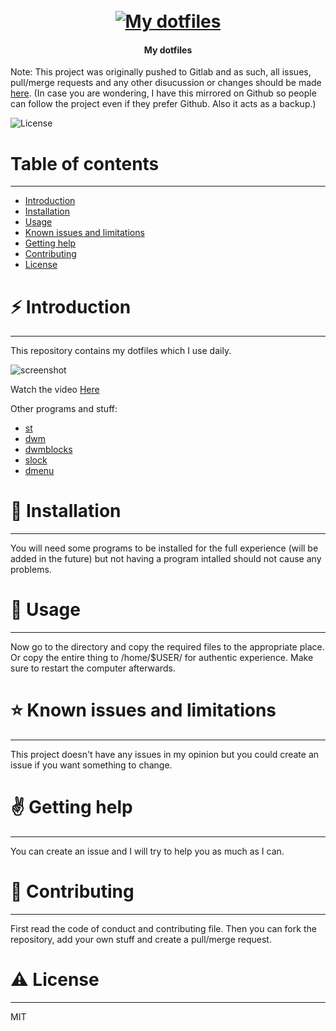 <h1 align="center">
  <br>
  <a href="https://gitlab.com/zagyarakushi/myrice"><img src="" alt="My dotfiles"></a>
</h1>

<h4 align="center">My dotfiles</h4>

Note: This project was originally pushed to Gitlab and as such, all issues, pull/merge requests and any other disucussion or changes should be made [here](https://gitlab.com/zagyarakushi/myrice). (In case you are wondering, I have this mirrored on Github so people can follow the project even if they prefer Github. Also it acts as a backup.)

![License](https://img.shields.io/badge/License-MIT-lightgray.svg?style=flat-square)


# Table of contents
-----------------

* [Introduction](#introduction)
* [Installation](#installation)
* [Usage](#usage)
* [Known issues and limitations](#known-issues-and-limitations)
* [Getting help](#getting-help)
* [Contributing](#contributing)
* [License](#license)


# ⚡ Introduction
------------

This repository contains my dotfiles which I use daily.

![screenshot](https://gitlab.com/zagyarakushi/myrice/-/raw/master/screenshots/desktop.png)

Watch the video [Here](https://invidious.snopyta.org/watch?v=9eKI2tUn9XM)

Other programs and stuff:

* [st](https://gitlab.com/zagyarakushi/myst)
* [dwm](https://gitlab.com/zagyarakushi/mydwm)
* [dwmblocks](https://gitlab.com/zagyarakushi/mydwmblocks)
* [slock](https://gitlab.com/zagyarakushi/myslock)
* [dmenu](https://gitlab.com/zagyarakushi/mydmenu)

# 📖 Installation
------------

You will need some programs to be installed for the full experience (will be added in the future) but not having a program intalled should not cause any problems.


# 📝 Usage
-----

Now go to the directory and copy the required files to the appropriate place. Or copy the entire thing to /home/$USER/ for authentic experience.
Make sure to restart the computer afterwards.


# ⭐ Known issues and limitations
----------------------------

This project doesn't have any issues in my opinion but you could create an issue if you want something to change.


# ✌️ Getting help
------------

You can create an issue and I will try to help you as much as I can.


# 🔔 Contributing
------------

First read the code of conduct and contributing file. Then you can fork the repository, add your own stuff and create a pull/merge request.


# ⚠ License
-------

MIT
